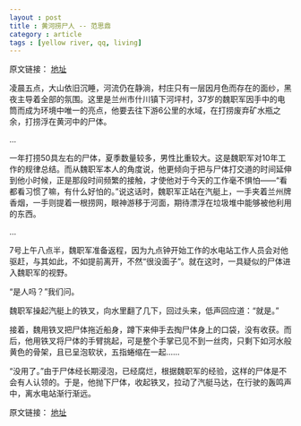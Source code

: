```yaml
---
layout : post
title : 黄河捞尸人 -- 范思鼎
category : article
tags : [yellow river, qq, living]
---
```


原文链接： [地址](http://news.qq.com/zt2012/living/find_bodys.htm)

凌晨五点，大山依旧沉睡，河流仍在静淌，村庄只有一层因月色而存在的面纱，黑夜主导着全部的氛围。这里是兰州市什川镇下河坪村，37岁的魏职军因手中的电筒而成为环境中唯一的亮点，他要去往下游6公里的水域，在打捞废弃矿水瓶之余，打捞浮在黄河中的尸体。

...

一年打捞50具左右的尸体，夏季数量较多，男性比重较大。这是魏职军对10年工作的规律总结。而从魏职军本人的角度说，他更倾向于把与尸体打交道的时间延伸到他小时候，正是那段时间频繁的接触，才使他对于今天的工作毫不惧怕——“看都看习惯了嘛，有什么好怕的。”说这话时，魏职军正站在汽艇上，一手夹着兰州牌香烟，一手则提着一根捞网，眼神游移于河面，期待漂浮在垃圾堆中能够被他利用的东西。

…

7号上午八点半，魏职军准备返程，因为九点钟开始工作的水电站工作人员会对他驱赶，与其如此，不如提前离开，不然“很没面子”。就在这时，一具疑似的尸体进入魏职军的视野。

“是人吗？”我们问。

魏职军操起汽艇上的铁叉，向水里翻了几下，回过头来，低声回应道：“就是。”

接着，魏用铁叉把尸体拖近船身，蹲下来伸手去掏尸体身上的口袋，没有收获。而后，他用铁叉将尸体的手臂挑起，可是整个手掌已见不到一丝肉，只剩下如河水般黄色的骨架，且已呈泡软状，五指蜷缩在一起……

“没用了。”由于尸体经长期浸泡，已经腐烂，根据魏职军的经验，这样的尸体是不会有人认领的。于是，他抛下尸体，收起铁叉，拉动了汽艇马达，在行驶的轰鸣声中，离水电站渐行渐远。


原文链接： [地址](http://news.qq.com/zt2012/living/find_bodys.htm)